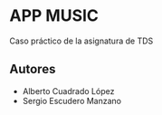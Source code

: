 # APP MUSIC
Caso práctico de la asignatura de TDS

## Autores
* Alberto Cuadrado López
* Sergio Escudero Manzano